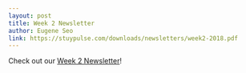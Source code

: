 ```yaml
---
layout: post
title: Week 2 Newsletter
author: Eugene Seo
link: https://stuypulse.com/downloads/newsletters/week2-2018.pdf
---
```

Check out our [Week 2 Newsletter](/downloads/newsletters/week2-2018.pdf)!
